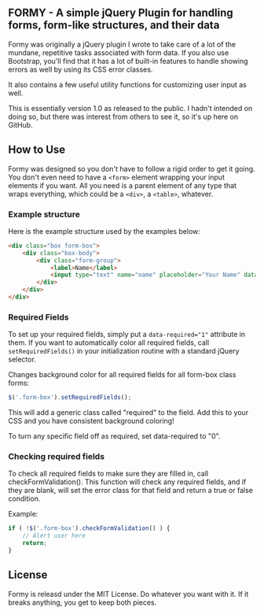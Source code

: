 ## FORMY - A simple jQuery Plugin for handling forms, form-like structures, and their data

Formy was originally a jQuery plugin I wrote to take care of a lot of the mundane, repetitive tasks associated with form data. If you also use Bootstrap, you'll find that it has a lot of built-in features to handle showing errors as well by using its CSS error classes.

It also contains a few useful utility functions for customizing user input as well.

This is essentially version 1.0 as released to the public. I hadn't intended on doing so, but there was interest from others to see it, so it's up here on GitHub.

## How to Use

Formy was designed so you don't have to follow a rigid order to get it going. You don't even need to have a `<form>` element wrapping your input elements if you want. All you need is a parent element of any type that wraps everything, which could be a `<div>`, a `<table>`, whatever.

### Example structure

Here is the example structure used by the examples below:

```html
<div class="box form-box">
	<div class="box-body">
		<div class="form-group">
			<label>Name</label>
			<input type="text" name="name" placeholder="Your Name" data-required="1" />
		</div>
	</div>
</div>
```

### Required Fields

To set up your required fields, simply put a `data-required="1"` attribute in them. If you want to automatically color all required fields, call `setRequiredFields()` in your initialization routine with a standard jQuery selector.

Changes background color for all required fields for all form-box class forms:

```javascript
$('.form-box').setRequiredFields();
```

This will add a generic class called "required" to the field. Add this to your CSS and you have consistent background coloring!

To turn any specific field off as required, set data-required to "0".

### Checking required fields

To check all required fields to make sure they are filled in, call checkFormValidation(). This function will check any required fields, and if they are blank, will set the error class for that field and return a true or false condition.

Example:

```javascript
if ( !$('.form-box').checkFormValidation() ) {
	// Alert user here
	return;
}
```



## License

Formy is releasd under the MIT License. Do whatever you want with it. If it breaks anything, you get to keep both pieces.